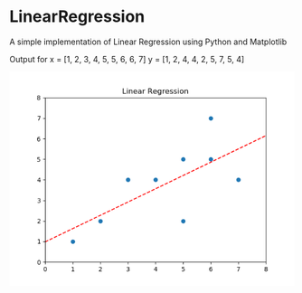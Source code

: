 # LinearRegression
A simple implementation of Linear Regression using Python and Matplotlib

Output for
x = [1, 2, 3, 4, 5, 5, 6, 6, 7] 
y = [1, 2, 4, 4, 2, 5, 7, 5, 4]

![alt text](https://github.com/nilsonsales/LinearRegression/blob/master/example.png)
